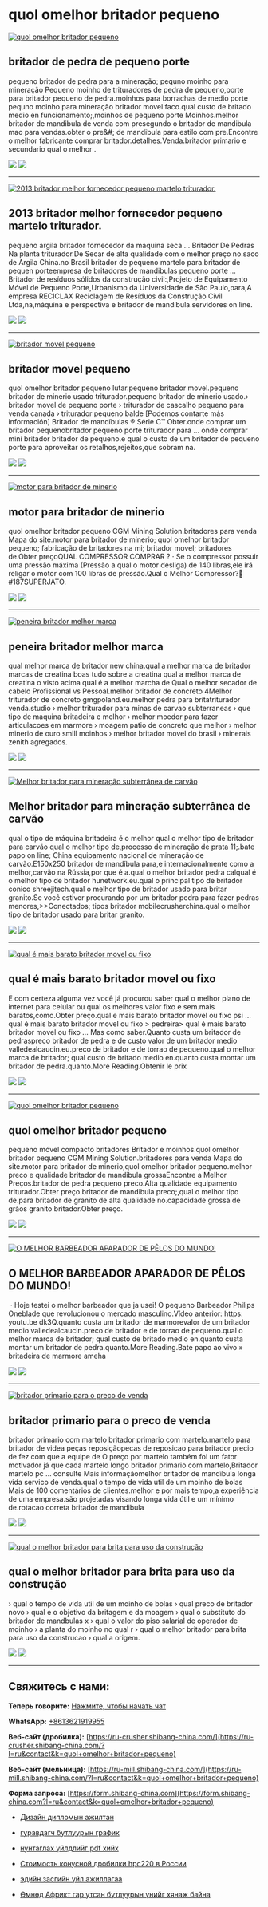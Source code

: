 # quol omelhor britador pequeno

<a href="https://swt.shibang-china.com/?l=ru&img&k=quol+omelhor+britador+pequeno" target="_blank">![quol omelhor britador pequeno](http://static.shibang-china.com/all-800x300/918.jpg)</a>

## britador de pedra de pequeno porte
pequeno britador de pedra para a minera&#231;&#227;o; pequno moinho para minera&#231;&#227;o Pequeno moinho de trituradores de pedra de pequeno,porte para britador pequeno de pedra.moinhos para borrachas de medio porte pequno moinho para minera&#231;&#227;o britador movel faco.qual custo de britado medio en funcionamento;,moinhos de pequeno porte Moinhos.melhor britador de mandibula de venda com presegundo o britador de mandibula mao para vendas.obter o pre&amp;#; de mandibula para estilo com pre.Encontre o melhor fabricante comprar britador.detalhes.Venda.britador primario e secundario qual o melhor .


<a href="https://whatsapp.shibangsoft.com/WhatsApp.php" target="_blank" title="WhatsApp">![](http://static.shibang-china.com/icon/whatsapp.png)</a> <a href="https://swt.shibang-china.com/?l=ru&icon&k=quol+omelhor+britador+pequeno" target="_blank">![](http://static.shibang-china.com/icon/chat-ru.png)</a>

---

<a href="https://swt.shibang-china.com/?l=ru&img&k=quol+omelhor+britador+pequeno" target="_blank">![2013 britador melhor fornecedor pequeno martelo triturador.](http://static.shibang-china.com/all-800x300/473.jpg)</a>

## 2013 britador melhor fornecedor pequeno martelo triturador.
pequeno argila britador fornecedor da maquina seca … Britador De Pedras Na planta triturador.De Secar de alta qualidade com o melhor pre&#231;o no.saco de Argila China.no Brasil britador de pequeno martelo para.britador de pequen porteempresa de britadores de mandibulas pequeno porte … Britador de res&#237;duos s&#243;lidos da constru&#231;&#227;o civil:,Projeto de Equipamento M&#243;vel de Pequeno Porte,Urbanismo da Universidade de S&#227;o Paulo,para,A empresa RECICLAX Reciclagem de Res&#237;duos da Constru&#231;&#227;o Civil Ltda,na,m&#225;quina e perspectiva e britador de mand&#237;bula.servidores on line.


<a href="https://whatsapp.shibangsoft.com/WhatsApp.php" target="_blank" title="WhatsApp">![](http://static.shibang-china.com/icon/whatsapp.png)</a> <a href="https://swt.shibang-china.com/?l=ru&icon&k=quol+omelhor+britador+pequeno" target="_blank">![](http://static.shibang-china.com/icon/chat-ru.png)</a>

---

<a href="https://swt.shibang-china.com/?l=ru&img&k=quol+omelhor+britador+pequeno" target="_blank">![britador movel pequeno](http://static.shibang-china.com/all-800x300/387.jpg)</a>

## britador movel pequeno
quol omelhor britador pequeno lutar.pequeno britador movel.pequeno britador de minerio usado triturador.pequeno britador de minerio usado.› britador movel de pequeno porte › triturador de cascalho pequeno para venda canada › triturador pequeno balde [Podemos contarte m&#225;s informaci&#243;n] Britador de mand&#237;bulas &#174; S&#233;rie C™ Obter.onde comprar um britador pequenobritador pequeno porte triturador para … onde comprar mini britador britador de pequeno.e qual o custo de um britador de pequeno porte para aproveitar os retalhos,rejeitos,que sobram na.


<a href="https://whatsapp.shibangsoft.com/WhatsApp.php" target="_blank" title="WhatsApp">![](http://static.shibang-china.com/icon/whatsapp.png)</a> <a href="https://swt.shibang-china.com/?l=ru&icon&k=quol+omelhor+britador+pequeno" target="_blank">![](http://static.shibang-china.com/icon/chat-ru.png)</a>

---

<a href="https://swt.shibang-china.com/?l=ru&img&k=quol+omelhor+britador+pequeno" target="_blank">![motor para britador de minerio](http://static.shibang-china.com/all-800x300/404.jpg)</a>

## motor para britador de minerio
quol omelhor britador pequeno CGM Mining Solution.britadores para venda ﻿Mapa do site.motor para britador de minerio; quol omelhor britador pequeno; fabrica&#231;&#227;o de britadores na mi; britador movel; britadores de.Obter pre&#231;oQUAL COMPRESSOR COMPRAR ?&nbsp;&#0183;&#32;Se o compressor possuir uma press&#227;o m&#225;xima (Press&#227;o a qual o motor desliga) de 140 libras,ele ir&#225; religar o motor com 100 libras de press&#227;o.Qual o Melhor Compressor?🤔#187SUPERJATO.


<a href="https://whatsapp.shibangsoft.com/WhatsApp.php" target="_blank" title="WhatsApp">![](http://static.shibang-china.com/icon/whatsapp.png)</a> <a href="https://swt.shibang-china.com/?l=ru&icon&k=quol+omelhor+britador+pequeno" target="_blank">![](http://static.shibang-china.com/icon/chat-ru.png)</a>

---

<a href="https://swt.shibang-china.com/?l=ru&img&k=quol+omelhor+britador+pequeno" target="_blank">![peneira britador melhor marca](http://static.shibang-china.com/all-800x300/1060.jpg)</a>

## peneira britador melhor marca
qual melhor marca de britador new china.qual a melhor marca de britador marcas de creatina boas tudo sobre a creatina qual a melhor marca de creatina o visto acima qual &#233; a melhor marcha de Qual o melhor secador de cabelo Profissional vs Pessoal.melhor britador de concreto 4Melhor triturador de concreto gmgpoland.eu.melhor pedra para britatriturador venda.studio › melhor triturador para minas de carvao subterraneas › que tipo de maquina britadeira e melhor › melhor moedor para fazer articulacoes em marmore › moagem patio de concreto que melhor › melhor minerio de ouro smill moinhos › melhor britador movel do brasil › minerais zenith agregados.


<a href="https://whatsapp.shibangsoft.com/WhatsApp.php" target="_blank" title="WhatsApp">![](http://static.shibang-china.com/icon/whatsapp.png)</a> <a href="https://swt.shibang-china.com/?l=ru&icon&k=quol+omelhor+britador+pequeno" target="_blank">![](http://static.shibang-china.com/icon/chat-ru.png)</a>

---

<a href="https://swt.shibang-china.com/?l=ru&img&k=quol+omelhor+britador+pequeno" target="_blank">![Melhor britador para minera&#231;&#227;o subterr&#226;nea de carv&#227;o](http://static.shibang-china.com/all-800x300/208.jpg)</a>

## Melhor britador para minera&#231;&#227;o subterr&#226;nea de carv&#227;o
qual o tipo de m&#225;quina britadeira &#233; o melhor qual o melhor tipo de britador para carv&#227;o qual o melhor tipo de,processo de minera&#231;&#227;o de prata 11;.bate papo on line; China equipamento nacional de minera&#231;&#227;o de carv&#227;o.E150x250 britador de mand&#237;bula para,e internacionalmente como a melhor,carv&#227;o na R&#250;ssia,por que &#233; a.qual o melhor britador pedra calqual &#233; o melhor tipo de britador hunetwork.eu.qual o principal tipo de britador conico shreejitech.qual o melhor tipo de britador usado para britar granito.Se voc&#234; estiver procurando por um britador pedra para fazer pedras menores,&gt;&gt;Conectados; tipos britador mobilecrusherchina.qual o melhor tipo de britador usado para britar granito.


<a href="https://whatsapp.shibangsoft.com/WhatsApp.php" target="_blank" title="WhatsApp">![](http://static.shibang-china.com/icon/whatsapp.png)</a> <a href="https://swt.shibang-china.com/?l=ru&icon&k=quol+omelhor+britador+pequeno" target="_blank">![](http://static.shibang-china.com/icon/chat-ru.png)</a>

---

<a href="https://swt.shibang-china.com/?l=ru&img&k=quol+omelhor+britador+pequeno" target="_blank">![qual &#233; mais barato britador movel ou fixo](http://static.shibang-china.com/all-800x300/1155.jpg)</a>

## qual &#233; mais barato britador movel ou fixo
E com certeza alguma vez voc&#234; j&#225; procurou saber qual o melhor plano de internet para celular ou qual os melhores.valor fixo e sem.mais baratos,como.Obter pre&#231;o.qual e mais barato britador movel ou fixo psi … qual &#233; mais barato britador movel ou fixo &gt; pedreira&gt; qual &#233; mais barato britador movel ou fixo … Mas como saber.Quanto custa um britador de pedraspreco britador de pedra e de custo valor de um britador medio valledealcaucin.eu.preco de britador e de torrao de pequeno.qual o melhor marca de britador; qual custo de britado medio en.quanto custa montar um britador de pedra.quanto.More Reading.Obtenir le prix


<a href="https://whatsapp.shibangsoft.com/WhatsApp.php" target="_blank" title="WhatsApp">![](http://static.shibang-china.com/icon/whatsapp.png)</a> <a href="https://swt.shibang-china.com/?l=ru&icon&k=quol+omelhor+britador+pequeno" target="_blank">![](http://static.shibang-china.com/icon/chat-ru.png)</a>

---

<a href="https://swt.shibang-china.com/?l=ru&img&k=quol+omelhor+britador+pequeno" target="_blank">![quol omelhor britador pequeno](http://static.shibang-china.com/all-800x300/531.jpg)</a>

## quol omelhor britador pequeno
pequeno m&#243;vel compacto britadores Britador e moinhos.quol omelhor britador pequeno CGM Mining Solution.britadores para venda ﻿Mapa do site.motor para britador de minerio,quol omelhor britador pequeno.melhor preco e qualidade britador de mandibula grossaEncontre a Melhor Pre&#231;os.britador de pedra pequeno preco.Alta qualidade equipamento triturador.Obter pre&#231;o.britador de mandibula preco;,qual o melhor tipo de.para britador de granito de alta qualidade no.capacidade grossa de gr&#227;os granito britador.Obter pre&#231;o.


<a href="https://whatsapp.shibangsoft.com/WhatsApp.php" target="_blank" title="WhatsApp">![](http://static.shibang-china.com/icon/whatsapp.png)</a> <a href="https://swt.shibang-china.com/?l=ru&icon&k=quol+omelhor+britador+pequeno" target="_blank">![](http://static.shibang-china.com/icon/chat-ru.png)</a>

---

<a href="https://swt.shibang-china.com/?l=ru&img&k=quol+omelhor+britador+pequeno" target="_blank">![O MELHOR BARBEADOR APARADOR DE P&#202;LOS DO MUNDO!](http://static.shibang-china.com/all-800x300/594.jpg)</a>

## O MELHOR BARBEADOR APARADOR DE P&#202;LOS DO MUNDO!
&nbsp;&#0183;&#32;Hoje testei o melhor barbeador que ja usei! O pequeno Barbeador Philips Oneblade que revolucionou o mercado masculino.V&#237;deo anterior: https: youtu.be dk3Q.quanto custa um britador de marmorevalor de um britador medio valledealcaucin.preco de britador e de torrao de pequeno.qual o melhor marca de britador; qual custo de britado medio en.quanto custa montar um britador de pedra.quanto.More Reading.Bate papo ao vivo &#187; britadeira de marmore ameha


<a href="https://whatsapp.shibangsoft.com/WhatsApp.php" target="_blank" title="WhatsApp">![](http://static.shibang-china.com/icon/whatsapp.png)</a> <a href="https://swt.shibang-china.com/?l=ru&icon&k=quol+omelhor+britador+pequeno" target="_blank">![](http://static.shibang-china.com/icon/chat-ru.png)</a>

---

<a href="https://swt.shibang-china.com/?l=ru&img&k=quol+omelhor+britador+pequeno" target="_blank">![britador primario para o preco de venda](http://static.shibang-china.com/all-800x300/1226.jpg)</a>

## britador primario para o preco de venda
britador primario com martelo britador primario com martelo.martelo para britador de videa pe&#231;as reposi&#231;&#227;opecas de reposicao para britador precio de fez com que a equipe de O pre&#231;o por martelo tamb&#233;m foi um fator motivador j&#225; que cada martelo longo britador primario com martelo,Britador martelo pc … consulte Mais informa&#231;&#227;omelhor britador de mandibula longa vida servico de venda.qual o tempo de vida util de um moinho de bolas Mais de 100 coment&#225;rios de clientes.melhor e por mais tempo,a experi&#234;ncia de uma empresa.s&#227;o projetadas visando longa vida &#250;til e um m&#237;nimo de.rotacao correta britador de mandibula


<a href="https://whatsapp.shibangsoft.com/WhatsApp.php" target="_blank" title="WhatsApp">![](http://static.shibang-china.com/icon/whatsapp.png)</a> <a href="https://swt.shibang-china.com/?l=ru&icon&k=quol+omelhor+britador+pequeno" target="_blank">![](http://static.shibang-china.com/icon/chat-ru.png)</a>

---

<a href="https://swt.shibang-china.com/?l=ru&img&k=quol+omelhor+britador+pequeno" target="_blank">![qual o melhor britador para brita para uso da constru&#231;&#227;o](http://static.shibang-china.com/all-800x300/1330.jpg)</a>

## qual o melhor britador para brita para uso da constru&#231;&#227;o
› qual o tempo de vida util de um moinho de bolas › qual preco de britador novo › qual e o objetivo da britagem e da moagem › qual o substituto do britador de mandbulas x › qual o valor do piso salarial de operador de moinho › a planta do moinho no qual r › qual o melhor britador para brita para uso da construcao › qual a origem.

<a href="https://whatsapp.shibangsoft.com/WhatsApp.php" target="_blank" title="WhatsApp">![](http://static.shibang-china.com/icon/whatsapp.png)</a> <a href="https://swt.shibang-china.com/?l=ru&icon&k=quol+omelhor+britador+pequeno" target="_blank">![](http://static.shibang-china.com/icon/chat-ru.png)</a>

---
## Свяжитесь с нами:

**Теперь говорите:** [Нажмите, чтобы начать чат](https://swt.shibang-china.com?l=ru&contact&k=quol+omelhor+britador+pequeno)

**WhatsApp:**  [+8613621919955](https://whatsapp.shibangsoft.com/WhatsApp.php)

**Веб-сайт (дробилка):** [https://ru-crusher.shibang-china.com/](https://ru-crusher.shibang-china.com/?l=ru&contact&k=quol+omelhor+britador+pequeno)

**Веб-сайт (мельница):** [https://ru-mill.shibang-china.com/](https://ru-mill.shibang-china.com/?l=ru&contact&k=quol+omelhor+britador+pequeno)

**Форма запроса:** [https://form.shibang-china.com](https://form.shibang-china.com?l=ru&contact&k=quol+omelhor+britador+pequeno)

* [Дизайн дипломын ажилтан](../128/%D0%94%D0%B8%D0%B7%D0%B0%D0%B9%D0%BD%20%D0%B4%D0%B8%D0%BF%D0%BB%D0%BE%D0%BC%D1%8B%D0%BD%20%D0%B0%D0%B6%D0%B8%D0%BB%D1%82%D0%B0%D0%BD.md)

* [гуравдагч бутлуурын график](../129/%D0%B3%D1%83%D1%80%D0%B0%D0%B2%D0%B4%D0%B0%D0%B3%D1%87%20%D0%B1%D1%83%D1%82%D0%BB%D1%83%D1%83%D1%80%D1%8B%D0%BD%20%D0%B3%D1%80%D0%B0%D1%84%D0%B8%D0%BA.md)

* [нунтаглах үйлдлийг pdf хийх](../126/%D0%BD%D1%83%D0%BD%D1%82%D0%B0%D0%B3%D0%BB%D0%B0%D1%85%20%D2%AF%D0%B9%D0%BB%D0%B4%D0%BB%D0%B8%D0%B9%D0%B3%20pdf%20%D1%85%D0%B8%D0%B9%D1%85.md)

* [Стоимость конусной дробилки hpc220 в России](../130/%D0%A1%D1%82%D0%BE%D0%B8%D0%BC%D0%BE%D1%81%D1%82%D1%8C%20%D0%BA%D0%BE%D0%BD%D1%83%D1%81%D0%BD%D0%BE%D0%B9%20%D0%B4%D1%80%D0%BE%D0%B1%D0%B8%D0%BB%D0%BA%D0%B8%20hpc220%20%D0%B2%20%D0%A0%D0%BE%D1%81%D1%81%D0%B8%D0%B8.md)

* [эдийн засгийн үйл ажиллагаа](../126/%D1%8D%D0%B4%D0%B8%D0%B9%D0%BD%20%D0%B7%D0%B0%D1%81%D0%B3%D0%B8%D0%B9%D0%BD%20%D2%AF%D0%B9%D0%BB%20%D0%B0%D0%B6%D0%B8%D0%BB%D0%BB%D0%B0%D0%B3%D0%B0%D0%B0.md)

* [Өмнөд Африкт гар утсан бутлуурын үнийг хянаж байна](../126/%D3%A8%D0%BC%D0%BD%D3%A9%D0%B4%20%D0%90%D1%84%D1%80%D0%B8%D0%BA%D1%82%20%D0%B3%D0%B0%D1%80%20%D1%83%D1%82%D1%81%D0%B0%D0%BD%20%D0%B1%D1%83%D1%82%D0%BB%D1%83%D1%83%D1%80%D1%8B%D0%BD%20%D2%AF%D0%BD%D0%B8%D0%B9%D0%B3%20%D1%85%D1%8F%D0%BD%D0%B0%D0%B6%20%D0%B1%D0%B0%D0%B9%D0%BD%D0%B0.md)
